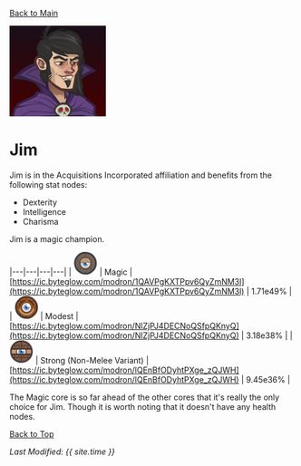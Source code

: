 [Back to Main](index.md)

![Jim Portrait](images/portraits/jim.png)

# Jim

Jim is in the Acquisitions Incorporated affiliation and benefits from the following stat nodes:

* Dexterity
* Intelligence
* Charisma

Jim is a magic champion.

|---|---|---|---|
| ![Magic Core](images/core_4_magic.png) | Magic | [https://ic.byteglow.com/modron/1QAVPgKXTPpv6QyZmNM3l](https://ic.byteglow.com/modron/1QAVPgKXTPpv6QyZmNM3l) | 1.71e49% |
| ![Modest Core](images/core_1_modest.png) | Modest | [https://ic.byteglow.com/modron/NlZjPJ4DECNoQSfpQKnyQ](https://ic.byteglow.com/modron/NlZjPJ4DECNoQSfpQKnyQ) | 3.18e38% |
| ![Strong Core](images/core_2_strong.png) | Strong (Non-Melee Variant) | [https://ic.byteglow.com/modron/lQEnBfODyhtPXge_zQJWH](https://ic.byteglow.com/modron/lQEnBfODyhtPXge_zQJWH) | 9.45e36% |

The Magic core is so far ahead of the other cores that it's really the only choice for Jim. Though it is worth noting that it doesn't have any health nodes.

[Back to Top](#top)

*Last Modified: {{ site.time }}*